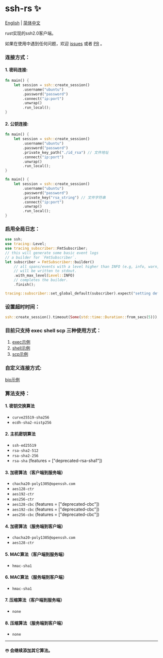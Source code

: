 # ssh-rs ✨

[English](https://github.com/1148118271/ssh-rs/blob/main/README.md)  |  [简体中文](https://github.com/1148118271/ssh-rs/blob/main/README_ZH.md)

rust实现的ssh2.0客户端。

如果在使用中遇到任何问题，欢迎 [issues](https://github.com/1148118271/ssh-rs/issues)
或者 [PR](https://github.com/1148118271/ssh-rs/pulls) 。

### 连接方式：

#### 1. 密码连接:

```rust
fn main() {
    let session = ssh::create_session()
        .username("ubuntu")
        .password("password")
        .connect("ip:port")
        .unwrap()
        .run_local();
}
```

#### 2. 公钥连接:

```rust
fn main() {
    let session = ssh::create_session()
        .username("ubuntu")
        .password("password")
        .private_key_path("./id_rsa") // 文件地址
        .connect("ip:port")
        .unwrap()
        .run_local();
}    
```

```rust
fn main() {
    let session = ssh::create_session()
        .username("ubuntu")
        .password("password")
        .private_key("rsa_string") // 文件字符串
        .connect("ip:port")
        .unwrap()
        .run_local();
}
```

### 启用全局日志：

```rust
use ssh;
use tracing::Level;
use tracing_subscriber::FmtSubscriber;
// this will generate some basic event logs
// a builder for `FmtSubscriber`.
let subscriber = FmtSubscriber::builder()
    // all spans/events with a level higher than INFO (e.g, info, warn, etc.)
    // will be written to stdout.
    .with_max_level(Level::INFO)
    // completes the builder.
    .finish();

tracing::subscriber::set_global_default(subscriber).expect("setting default subscriber failed");
```

### 设置超时时间：

```rust
ssh::create_session().timeout(Some(std::time::Duration::from_secs(5)));
```

### 目前只支持 exec shell scp 三种使用方式： 

1. [exec示例](examples/exec/src/main.rs) 
2. [shell示例](examples/shell/src/main.rs) 
3. [scp示例](examples/scp/src/main.rs)

### 自定义连接方式:

[bio示例](examples/bio/src/main.rs)

### 算法支持：

#### 1. 密钥交换算法

* `curve25519-sha256`
* `ecdh-sha2-nistp256`

#### 2. 主机密钥算法

* `ssh-ed25519`
* `rsa-sha2-512`
* `rsa-sha2-256`
* `rsa-sha` (features = ["deprecated-rsa-sha1"])

#### 3. 加密算法（客户端到服务端）

* `chacha20-poly1305@openssh.com`
* `aes128-ctr`
* `aes192-ctr`
* `aes256-ctr`
* `aes128-cbc` (features = ["deprecated-cbc"])
* `aes192-cbc` (features = ["deprecated-cbc"])
* `aes256-cbc` (features = ["deprecated-cbc"])

#### 4. 加密算法（服务端到客户端）

* `chacha20-poly1305@openssh.com`
* `aes128-ctr`

#### 5. MAC算法（客户端到服务端）

* `hmac-sha1`

#### 6. MAC算法（服务端到客户端）

* `hmac-sha1`

#### 7. 压缩算法（客户端到服务端）

* `none`

#### 8. 压缩算法（服务端到客户端）

* `none`

---

#### ☃️ 会继续添加其它算法。
